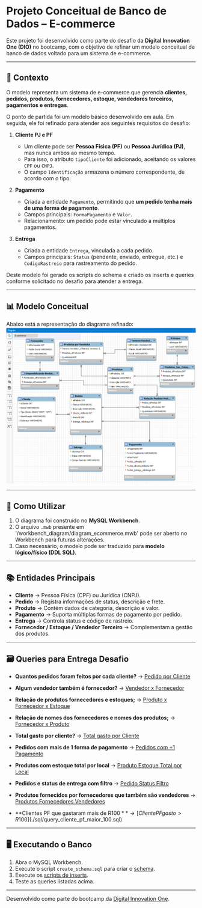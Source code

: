 # Projeto Conceitual de Banco de Dados – E-commerce

Este projeto foi desenvolvido como parte do desafio da **Digital Innovation One (DIO)** no bootcamp, com o objetivo de refinar um modelo conceitual de banco de dados voltado para um sistema de e-commerce.

---

## 📌 Contexto

O modelo representa um sistema de e-commerce que gerencia **clientes, pedidos, produtos, fornecedores, estoque, vendedores terceiros, pagamentos e entregas**.

O ponto de partida foi um modelo básico desenvolvido em aula. Em seguida, ele foi refinado para atender aos seguintes requisitos do desafio:

1. **Cliente PJ e PF**  
   - Um cliente pode ser **Pessoa Física (PF)** ou **Pessoa Jurídica (PJ)**, mas nunca ambos ao mesmo tempo.  
   - Para isso, o atributo `tipoCliente` foi adicionado, aceitando os valores `CPF` ou `CNPJ`.  
   - O campo `Identificação` armazena o número correspondente, de acordo com o tipo.

2. **Pagamento**  
   - Criada a entidade `Pagamento`, permitindo que **um pedido tenha mais de uma forma de pagamento**.  
   - Campos principais: `FormaPagamento` e `Valor`.  
   - Relacionamento: um pedido pode estar vinculado a múltiplos pagamentos.

3. **Entrega**  
   - Criada a entidade `Entrega`, vinculada a cada pedido.  
   - Campos principais: `Status` (pendente, enviado, entregue, etc.) e `CodigoRastreio` para rastreamento do pedido.


Deste modelo foi gerado os scripts do schema e criado os inserts e queries conforme solicitado no desafio para atender a entrega.

---

## 📊 Modelo Conceitual

Abaixo está a representação do diagrama refinado:
![Diagrama E-commerce](./images/diagrama.png)

---

## 🚀 Como Utilizar

1. O diagrama foi construído no **MySQL Workbench**.  
2. O arquivo `.mwb` presente em '/workbench_diagram/diagram_ecommerce.mwb' pode ser aberto no Workbench para futuras alterações.  
3. Caso necessário, o modelo pode ser traduzido para **modelo lógico/físico (DDL SQL)**.  

---

## 📚 Entidades Principais

- **Cliente** → Pessoa Física (CPF) ou Jurídica (CNPJ).  
- **Pedido** → Registra informações de status, descrição e frete.  
- **Produto** → Contém dados de categoria, descrição e valor.  
- **Pagamento** → Suporta múltiplas formas de pagamento por pedido.  
- **Entrega** → Controla status e código de rastreio.  
- **Fornecedor / Estoque / Vendedor Terceiro** → Complementam a gestão dos produtos.

---

## 🗃️ Queries para Entrega Desafio

- **Quantos pedidos foram feitos por cada cliente?** → 
[Pedido por Cliente](./sql/query_pedidos_por_cliente.sql)

- **Algum vendedor também é fornecedor?** → 
[Vendedor x Fornecedor](./sql/query_vendedor_fornecedor.sql)

- **Relação de produtos fornecedores e estoques;** → 
[Produto x Fornecedor x Estoque](./sql/query_produto_fornec_estoque.sql)

- **Relação de nomes dos fornecedores e nomes dos produtos;** → 
[Fornecedor x Produto](./sql/query_fornec_produto.sql)

- **Total gasto por cliente?** → 
[Total gasto por Cliente](./sql/query_total_por_cliente.sql)

- **Pedidos com mais de 1 forma de pagamento** → 
[Pedidos com +1 Pagamento](./sql/query_pedidos_pagamentos.sql)

- **Produtos com estoque total por local** → 
[Produto Estoque Total por Local](./sql/query_estoque_total_por_local.sql)

- **Pedidos e status de entrega com filtro** → 
[Pedido Status Filtro](./sql/query_pedido_status_entrega.sql)

- **Produtos fornecidos por fornecedores que também são vendedores** → 
[Produtos Fornecedores Vendedores](./sql/query_produto_fornec_vendedor.sql)

- **Clientes PF que gastaram mais de R$100** → 
[Cliente PF gasto > R$100](./sql/query_cliente_pf_maior_100.sql)

---

## 🖥️ Executando o Banco
1. Abra o MySQL Workbench.
2. Execute o script `create_schema.sql` para criar o [schema](./sql/create_schema.sql).
3. Execute os [scripts de inserts](./sql/insert_values.sql).
4. Teste as queries listadas acima.

---

Desenvolvido como parte do bootcamp da [Digital Innovation One](https://www.dio.me/).
